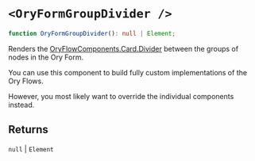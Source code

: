 # `<OryFormGroupDivider />`

```ts
function OryFormGroupDivider(): null | Element;
```

Renders the [OryFlowComponents.Card.Divider](../type-aliases/OryFlowComponents.md#card) between the groups of nodes in the Ory Form.

You can use this component to build fully custom implementations of the Ory Flows.

However, you most likely want to override the individual components instead.

## Returns

`null` \| `Element`
